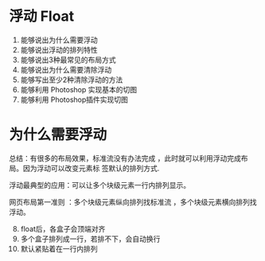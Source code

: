 # 浮动 Float 
1. 能够说出为什么需要浮动
2. 能够说出浮动的排列特性
3. 能够说出3种最常见的布局方式
4. 能够说出为什么需要清除浮动
5. 能够写出至少2种清除浮动的方法
6. 能够利用 Photoshop 实现基本的切图
7. 能够利用 Photoshop插件实现切图

# 为什么需要浮动

总结：有很多的布局效果，标准流没有办法完成 ，此时就可以利用浮动完成布局。因为浮动可以改变元素标
签默认的排列方式.

浮动最典型的应用：可以让多个块级元素一行内排列显示。

网页布局第一准则 ：多个块级元素纵向排列找标准流 ，多个块级元素横向排列找浮动。


8. float后，各盒子会顶端对齐
9. 多个盒子排列成一行，若排不下，会自动换行
10. 默认紧贴着在一行内排列
